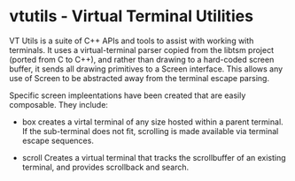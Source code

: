 # vtutils - Virtual Terminal Utilities

VT Utils is a suite of C++ APIs and tools to assist with working with
terminals. It uses a virtual-terminal parser copied from the libtsm
project (ported from C to C++), and rather than drawing to a hard-coded
screen buffer, it sends all drawing primitives to a Screen interface. This
allows any use of Screen to be abstracted away from the terminal escape
parsing.

Specific screen impleentations have been created that are easily composable.
They include:

* box
  creates a virtal terminal of any size hosted within a parent terminal.
  If the sub-terminal does not fit, scrolling is made available via terminal
  escape sequences.

* scroll
  Creates a virtual terminal that tracks the scrollbuffer of an existing
  terminal, and provides scrollback and search.


